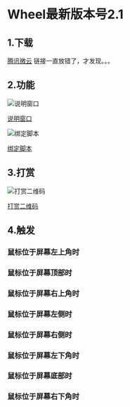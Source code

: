 Wheel最新版本号2.1
====

## 1.下载

[腾讯微云](https://share.weiyun.com/RM8wteYl)
链接一直放错了，才发现。。。

## 2.功能
![说明窗口](https://meta.appinn.net/uploads/default/original/2X/e/e0e70db26f0048345e2f2be4f4e5c2b4e5480acd.png)

[说明窗口](https://meta.appinn.net/uploads/default/original/2X/e/e0e70db26f0048345e2f2be4f4e5c2b4e5480acd.png)

![绑定脚本](https://meta.appinn.net/uploads/default/original/2X/3/392fbe7539d0d962cb9942a78b2dd4879184aff3.png)

[绑定脚本](https://meta.appinn.net/uploads/default/original/2X/3/392fbe7539d0d962cb9942a78b2dd4879184aff3.png)

## 3.打赏

![打赏二维码](https://ftp.bmp.ovh/imgs/2020/10/da0571167dd7e4d3.png)

[打赏二维码](https://s1.ax1x.com/2020/10/11/0cXcRO.png)

## 4.触发

### 鼠标位于屏幕左上角时


### 鼠标位于屏幕顶部时


### 鼠标位于屏幕右上角时


### 鼠标位于屏幕左侧时


### 鼠标位于屏幕右侧时


### 鼠标位于屏幕左下角时


### 鼠标位于屏幕底部时


### 鼠标位于屏幕右下角时



